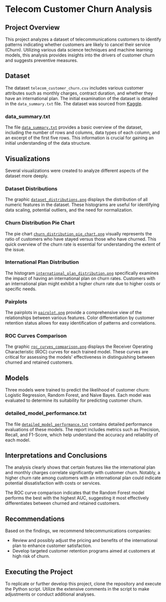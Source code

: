 # Telecom Customer Churn Analysis

## Project Overview
This project analyzes a dataset of telecommunications customers to identify patterns indicating whether customers are likely to cancel their service (Churn). Utilizing various data science techniques and machine learning models, this analysis provides insights into the drivers of customer churn and suggests preventive measures.

## Dataset
The dataset `telecom_customer_churn.csv` includes various customer attributes such as monthly charges, contract duration, and whether they have an international plan. The initial examination of the dataset is detailed in the `data_summary.txt` file. The dataset was sourced from [Kaggle](https://www.kaggle.com/datasets/mnassrib/telecom-churn-datasets/data?select=churn-bigml-20.csv).

### data_summary.txt
The file [`data_summary.txt`](./data_summary.txt) provides a basic overview of the dataset, including the number of rows and columns, data types of each column, and an excerpt of the first five rows. This information is crucial for gaining an initial understanding of the data structure.

## Visualizations
Several visualizations were created to analyze different aspects of the dataset more deeply.

### Dataset Distributions
The graphic [`dataset_distributions.png`](./dataset_distributions.png) displays the distribution of all numeric features in the dataset. These histograms are useful for identifying data scaling, potential outliers, and the need for normalization.

### Churn Distribution Pie Chart
The pie chart [`churn_distribution_pie_chart.png`](./churn_distribution_pie_chart.png) visually represents the ratio of customers who have stayed versus those who have churned. This quick overview of the churn rate is essential for understanding the extent of the issue.

### International Plan Distribution
The histogram [`international_plan_distribution.png`](./international_plan_distribution.png) specifically examines the impact of having an international plan on churn rates. Customers with an international plan might exhibit a higher churn rate due to higher costs or specific needs.

### Pairplots
The pairplots in [`pairplot.png`](./pairplot.png) provide a comprehensive view of the relationships between various features. Color differentiation by customer retention status allows for easy identification of patterns and correlations.

### ROC Curves Comparison
The graphic [`roc_curves_comparison.png`](./roc_curves_comparison.png) displays the Receiver Operating Characteristic (ROC) curves for each trained model. These curves are critical for assessing the models' effectiveness in distinguishing between churned and retained customers.

## Models
Three models were trained to predict the likelihood of customer churn: Logistic Regression, Random Forest, and Naive Bayes. Each model was evaluated to determine its suitability for predicting customer churn.

### detailed_model_performance.txt
The file [`detailed_model_performance.txt`](./detailed_model_performance.txt) contains detailed performance evaluations of these models. The report includes metrics such as Precision, Recall, and F1-Score, which help understand the accuracy and reliability of each model.

## Interpretations and Conclusions
The analysis clearly shows that certain features like the international plan and monthly charges correlate significantly with customer churn. Notably, a higher churn rate among customers with an international plan could indicate potential dissatisfaction with costs or services.

The ROC curve comparison indicates that the Random Forest model performs the best with the highest AUC, suggesting it most effectively differentiates between churned and retained customers.

## Recommendations
Based on the findings, we recommend telecommunications companies:
- Review and possibly adjust the pricing and benefits of the international plan to enhance customer satisfaction.
- Develop targeted customer retention programs aimed at customers at high risk of churn.

## Executing the Project
To replicate or further develop this project, clone the repository and execute the Python script. Utilize the extensive comments in the script to make adjustments or conduct additional analyses.
